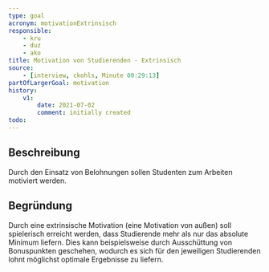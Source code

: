 ```yaml
---
type: goal
acronym: motivationExtrinsisch
responsible: 
    - kru
    - duz
    - ako
title: Motivation von Studierenden - Extrinsisch
source:
    - [interview, ckohls, Minute 00:29:13]
partOfLargerGoal: motivation
history:
    v1:
        date: 2021-07-02
        comment: initially created
todo: 
---
```


## Beschreibung

Durch den Einsatz von Belohnungen sollen Studenten zum Arbeiten motiviert werden.

## Begründung

Durch eine extrinsische Motivation (eine Motivation von außen) soll spielerisch erreicht werden, dass Studierende mehr als nur das absolute Minimum liefern. Dies kann beispielsweise durch Ausschüttung von Bonuspunkten geschehen, wodurch es sich für den jeweiligen Studierenden lohnt möglichst optimale Ergebnisse zu liefern.
